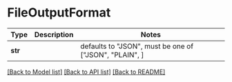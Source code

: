 # FileOutputFormat

Type | Description | Notes
------------- | ------------- | -------------
**str** |  | defaults to "JSON",  must be one of ["JSON", "PLAIN", ]

[[Back to Model list]](../README.md#documentation-for-models) [[Back to API list]](../README.md#documentation-for-api-endpoints) [[Back to README]](../README.md)

